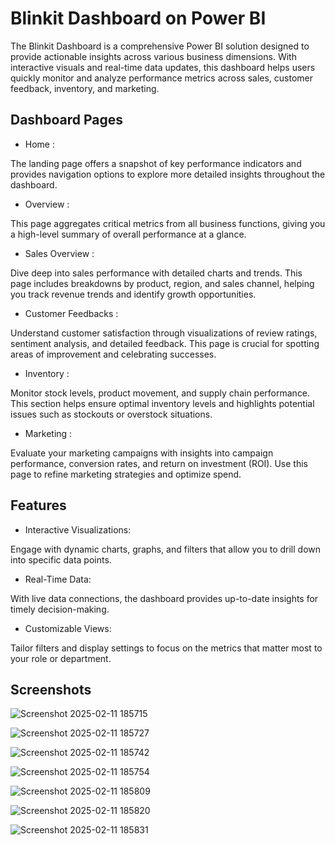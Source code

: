 # Blinkit Dashboard on Power BI

The Blinkit Dashboard is a comprehensive Power BI solution designed to provide actionable insights across various business dimensions. With interactive visuals and real-time data updates, this dashboard helps users quickly monitor and analyze performance metrics across sales, customer feedback, inventory, and marketing.

## Dashboard Pages

- Home :
  
The landing page offers a snapshot of key performance indicators and provides navigation options to explore more detailed insights throughout the dashboard.

- Overview :
  
This page aggregates critical metrics from all business functions, giving you a high-level summary of overall performance at a glance.

- Sales Overview :
  
Dive deep into sales performance with detailed charts and trends. This page includes breakdowns by product, region, and sales channel, helping you track revenue trends and identify growth opportunities.

- Customer Feedbacks :
  
Understand customer satisfaction through visualizations of review ratings, sentiment analysis, and detailed feedback. This page is crucial for spotting areas of improvement and celebrating successes.

- Inventory :
  
Monitor stock levels, product movement, and supply chain performance. This section helps ensure optimal inventory levels and highlights potential issues such as stockouts or overstock situations.

- Marketing :
  
Evaluate your marketing campaigns with insights into campaign performance, conversion rates, and return on investment (ROI). Use this page to refine marketing strategies and optimize spend.

## Features

- Interactive Visualizations:
  
Engage with dynamic charts, graphs, and filters that allow you to drill down into specific data points.

- Real-Time Data:
  
With live data connections, the dashboard provides up-to-date insights for timely decision-making.

- Customizable Views:
  
Tailor filters and display settings to focus on the metrics that matter most to your role or department.


## Screenshots 

![Screenshot 2025-02-11 185715](https://github.com/user-attachments/assets/f1cc45f0-f139-4515-a9a6-998d7f286899)

![Screenshot 2025-02-11 185727](https://github.com/user-attachments/assets/fd519498-690b-49f1-ac8b-24acdba59ea5)

![Screenshot 2025-02-11 185742](https://github.com/user-attachments/assets/e6c587fa-0330-49bf-a8e8-550869509c45)

![Screenshot 2025-02-11 185754](https://github.com/user-attachments/assets/ff7f0fd1-623e-4ef1-83d5-f7b9692a7655)

![Screenshot 2025-02-11 185809](https://github.com/user-attachments/assets/a4da4c46-cc84-433a-b834-2e9d0770671a)

![Screenshot 2025-02-11 185820](https://github.com/user-attachments/assets/082798f6-f38e-4fa1-9f42-cd0b82a4f8f5)

![Screenshot 2025-02-11 185831](https://github.com/user-attachments/assets/36c6ed7c-7025-48b6-8d15-ddc61e9031af)







